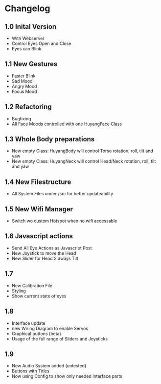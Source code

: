 # Changelog

## 1.0 Inital Version
* With Webserver
* Control Eyes Open and Close
* Eyes can Blink

## 1.1 New Gestures 
* Faster Blink
* Sad Mood
* Angry Mood
* Focus Mood

## 1.2 Refactoring
* Bugfixing
* All Face Moods controlled with one HuyangFace Class

## 1.3 Whole Body preparations
* New empty Class: HuyangBody will control Torso rotation, roll, tilt and yaw
* New empty Class: HuyangNeck will control Head/Neck rotation, roll, tilt and yaw

## 1.4 New Filestructure
* All System Files under /src for better updateability

## 1.5 New Wifi Manager
* Switch wo custom Hotspot when no wifi accessable

## 1.6 Javascript actions
* Send All Eye Actions as Javascript Post
* New Joystick to move the Head
* New Slider for Head Sidways Tilt

## 1.7
* New Calibration File
* Styling
* Show current state of eyes

## 1.8
* Interface update
* new Wiring Diagram to enable Servos
* Graphical buttons (beta)
* Usage of the full range of Sliders and Joysticks

## 1.9
* New Audio System added (untested)
* Buttons with Titles
* Now using Config to show only needed Interface parts